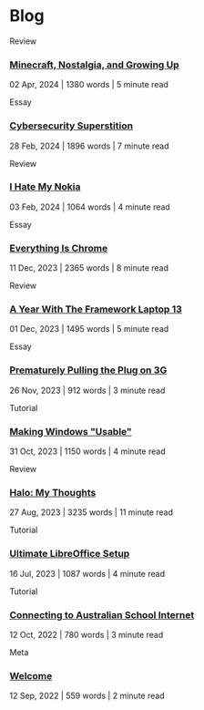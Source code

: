 <head>
    <title>Blog | Vale.Rocks</title>
    <meta property="og:title" content="Blog | Vale.Rocks"/>
    <meta name="description" content="The internet website of Declan Chidlow, known online as Vale. Within this digital domain, I document my thoughts, musings, and otherwise unhinged ramblings. I hope you stick around and find at least something intriguing here. I've put a lot of time into it. " />
    <meta property="og:description" content="The hippest site this side of MySpace." />
</head>

<h1 id="section">
    Blog
</h1>

<search id="searchAndFilter" style="display:none;">
    <input type="search" id="blogsearch" onkeyup="search()" placeholder="Search posts">
    <select name="tag" id="tag">
        <option value="all">All</option>
        <option value="review">Reviews</option>
        <option value="essay">Essays</option>
        <option value="tutorial">Tutorials</option>
        <option value="meta">Meta</option>
    </select>
</search>

<div id="blogposts">

<div class="post">

Review
### [Minecraft, Nostalgia, and Growing Up](/blog/Minecraft_Nostalgia_And_Growing_Up)
<time datetime="2024-04-02">02 Apr, 2024</time> | 1380 words | 5 minute read
</div>

<div class="post">

Essay
### [Cybersecurity Superstition](/blog/Cybersecurity_Superstition)
<time datetime="2024-02-28">28 Feb, 2024</time> | 1896 words | 7 minute read
</div>

<div class="post">

Review
### [I Hate My Nokia](/blog/I_Hate_My_Nokia)
<time datetime="2024-02-03">03 Feb, 2024</time> | 1064 words | 4 minute read
</div>

<div class="post">

Essay
### [Everything Is Chrome](/blog/Everything_Is_Chrome)
<time datetime="2023-12-11">11 Dec, 2023</time> | 2365 words | 8 minute read
</div>

<div class="post">

Review
### [A Year With The Framework Laptop 13](/blog/A_Year_With_The_Framework_Laptop_13)
<time datetime="2023-12-01">01 Dec, 2023</time> | 1495 words | 5 minute read
</div>

<div class="post">

Essay
### [Prematurely Pulling the Plug on 3G](/blog/Prematurely_Pulling_The_Plug_On_3G)
<time datetime="2023-11-26">26 Nov, 2023</time> | 912 words | 3 minute read
</div>

<div class="post">

Tutorial
### [Making Windows "Usable"](/blog/Making_Windows_Usable)
<time datetime="2023-10-31">31 Oct, 2023</time> | 1150 words | 4 minute read
</div>

<div class="post">

Review
### [Halo: My Thoughts](/blog/Halo_My_Thoughts)
<time datetime="2023-08-27">27 Aug, 2023</time> | 3235 words | 11 minute read
</div>

<div class="post">

Tutorial
### [Ultimate LibreOffice Setup](/blog/LibreOffice_Setup)
<time datetime="2023-06-16">16 Jul, 2023</time> | 1087 words | 4 minute read
</div>

<div class="post">

Tutorial
### [Connecting to Australian School Internet](/blog/School_Internet)
<time datetime="2022-10-12">12 Oct, 2022</time> | 780 words | 3 minute read
</div>

<div class="post">

Meta
### [Welcome](/blog/Welcome)
<time datetime="2022-09-12">12 Sep, 2022</time> | 559 words | 2 minute read
</div>

</div>

<script src="assets/scrollfade.js"></script>

<script>
    document.getElementById("searchAndFilter").style.display = 'flex';
</script>

<script>
// Search posts
    function search() {
        var input = document.getElementById('blogsearch');
        var filter = input.value.toUpperCase();
        var ul = document.getElementById("blogposts");
        var divs = ul.querySelectorAll('div');

    divs.forEach(function(div) {
        var a = div.querySelector("a");
        var txtValue = a.textContent;
        var displayStyle = (txtValue.toUpperCase().indexOf(filter) > -1) ? "" : "none";
        div.style.display = displayStyle;
    });
    }
</script>

<script>
// Filter posts
    const tagSelect = document.getElementById('tag');
    const blogPosts = document.getElementById('blogposts');

    tagSelect.addEventListener('change', filterPosts);

    function filterPosts() {
        const selectedTag = tagSelect.value.toUpperCase();
        const divs = blogPosts.querySelectorAll('div');
        divs.forEach(div => {
            const postInfo = div.textContent.trim().split('\n');
            const postType = postInfo[0].toUpperCase();
            const displayStyle = (selectedTag === 'ALL' || postType === selectedTag) ? "" : "none";
            div.style.display = displayStyle;
        });
    }
</script>
